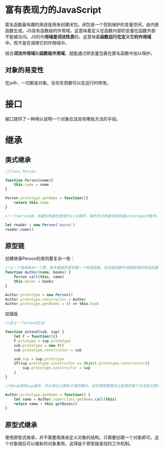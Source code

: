 
# 富有表现力的JavaScript

匿名函数最有趣的用途是用来创建闭包，闭包是一个受到保护的变量空间，由内嵌函数生成。JS具有函数级的作用域，这意味着定义在函数内部的变量在函数外部不能被访问。JS的作**用域是词法性质**的，这意味着**函数运行在定义它的作用域**中。而不是在调用它的作用域中。

结合**词法作用域**和**函数级作用域**，就能通过把变量包裹在匿名函数中加以保护。

## 对象的易变性

在js中，一切都是对象。任何东西都可以在运行时修改。


# 接口

接口提供了一种用以说明一个对象应该具有哪些方法的手段。


# 继承

## 类式继承

```js
//Class Person

function Person(name){
    this.name = name
}

Person.prototype.getName = function(){
    return this.name
}

//一个person类，创建实例属性使用this关键字，类的方法则被添加到其prototype对象中。

let reader = new Person('mason')
reader.name()
```

## 原型链

创建继承Person的类则要复杂一些：

```js
//让一个类继承另一个类，首先要做的是创建一个构造函数，在构造函数中调用超类的构造函数，并将name参数传给他。
function Author(name, books) {
    Person.call(this, name)
    this.books = books
}

Author.prototype = new Person()
Author.prototype.constructor = Author
Author.prototype.getBooks = () => this.book
```

加强版

```js
//定义一个extend方法

function extend(sub, sup) {
    let F = function(){}
    F.prtotype = sup.prototype
    sub.prototype = new F()
    sub.prototype.constructor = sub

    sub.sup = sup.prototype
    if(sup.prototype.constructor == Object.prototype.constructor){
        sup.prototype.constructor = sup
    }
}

//给sub提供sup属性，可以弱化父类和子类的耦合。这在既想要重定义超类的某个方法而又想访问其在超类中的实现时可以排上用处。

Author.prototype.getName = function() {
    let name = Author.superclass.getName.call(this)
    return name + this.getBooks()
}
```

## 原型式继承

使用原型式继承，并不需要用类来定义对象的结构，只需要创建一个对象即可。这个对象随后可以被新的对象重用，这得益于原型链查找的工作机制。





